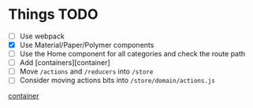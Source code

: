 # Things TODO

- [ ] Use webpack
- [x] Use Material/Paper/Polymer components
- [ ] Use the Home component for all categories and check the route path
- [ ] Add [containers][container]
- [ ] Move `/actions` and `/reducers` into `/store`
- [ ] Consider moving actions bits into `/store/domain/actions.js`

[container](https://medium.com/@learnreact/container-components-c0e67432e005)
